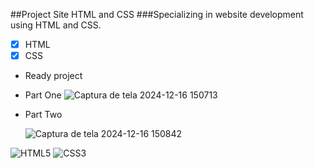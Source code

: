 ##Project Site HTML and CSS
###Specializing in website development using HTML and CSS.

- [x] HTML
- [x] CSS

 - Ready project
 - Part One
   ![Captura de tela 2024-12-16 150713](https://github.com/user-attachments/assets/90a8511f-5e84-4b42-aef6-a3cbc8fd2d80)
   
 - Part Two
   
   ![Captura de tela 2024-12-16 150842](https://github.com/user-attachments/assets/73d06009-0d85-4951-b370-e2a743562d62)

![HTML5](https://img.shields.io/badge/html5-%23E34F26.svg?style=for-the-badge&logo=html5&logoColor=white)
![CSS3](https://img.shields.io/badge/css3-%231572B6.svg?style=for-the-badge&logo=css3&logoColor=white)

